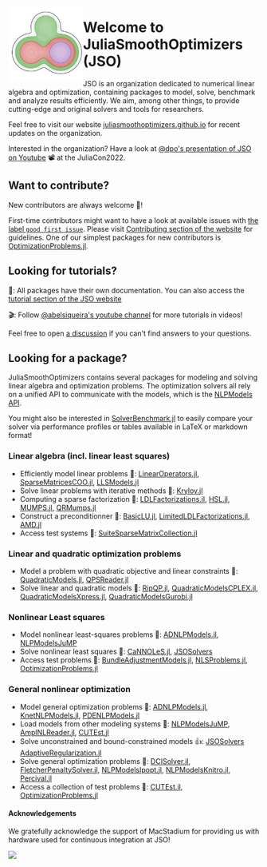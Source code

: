 <p>
  <a href="https://github.com/JuliaSmoothOptimizers"><img width="150" align='left' src="https://raw.githubusercontent.com/tmigot/tmigot/main/logo-jso.png"></a>
</p>

# Welcome to JuliaSmoothOptimizers (JSO)

JSO is an organization dedicated to numerical linear algebra and optimization, containing packages to model, solve, benchmark and analyze results efficiently.
We aim, among other things, to provide cutting-edge and original solvers and tools for researchers.

Feel free to visit our website [juliasmoothoptimizers.github.io](https://juliasmoothoptimizers.github.io) for recent updates on the organization.

Interested in the organization? Have a look at [@dpo's presentation of JSO on Youtube](https://www.youtube.com/watch?v=p5Z5QGOUZhE) 📽️ at the JuliaCon2022.

## Want to contribute?

New contributors are always welcome 👋! 

First-time contributors might want to have a look at available issues with [the label `good first issue`](https://github.com/search?q=user%3AJuliaSmoothOptimizers+label%3A"good+first+issue"+language%3AJulia+state%3Aopen&type=Issues&ref=advsearch&l=Julia&l=).
Please visit [Contributing section of the website](https://juliasmoothoptimizers.github.io/contributing/) for guidelines.
One of our simplest packages for new contributors is [OptimizationProblems.jl](https://juliasmoothoptimizers.github.io/OptimizationProblems.jl/dev/contributing/).

## Looking for tutorials?

🥋: All packages have their own documentation. You can also access the [tutorial section of the JSO website](https://juliasmoothoptimizers.github.io/tutorials/)

🎬: Follow [@abelsiqueira's youtube channel](https://www.youtube.com/playlist?list=PLOOY0eChA1uxmm8G2caFpdX7X9NjgpDUY) for more tutorials in videos!

Feel free to open [a discussion](https://github.com/orgs/JuliaSmoothOptimizers/discussions) if you can't find answers to your questions.

## Looking for a package?

JuliaSmoothOptimizers contains several packages for modeling and solving linear algebra and optimization problems.
The optimization solvers all rely on a unified API to communicate with the models, which is the [NLPModels API](https://github.com/JuliaSmoothOptimizers/NLPModels.jl).

You might also be interested in [SolverBenchmark.jl](https://github.com/JuliaSmoothOptimizers/SolverBenchmark.jl) to easily compare your solver via performance profiles or tables available in LaTeX or markdown format!

### Linear algebra (incl. linear least squares)

- Efficiently model linear problems 🤠: [LinearOperators.jl](https://github.com/JuliaSmoothOptimizers/LinearOperators.jl), [SparseMatricesCOO.jl](https://github.com/JuliaSmoothOptimizers/SparseMatricesCOO.jl), [LLSModels.jl](https://github.com/JuliaSmoothOptimizers/LLSModels.jl)
- Solve linear problems with iterative methods 🥳: [Krylov.jl](https://github.com/JuliaSmoothOptimizers/Krylov.jl) 
- Computing a sparse factorization 👾: [LDLFactorizations.jl](https://github.com/JuliaSmoothOptimizers/LDLFactorizations.jl), [HSL.jl](https://github.com/JuliaSmoothOptimizers/HSL.jl), [MUMPS.jl](https://github.com/JuliaSmoothOptimizers/MUMPS.jl), [QRMumps.jl](https://github.com/JuliaSmoothOptimizers/QRMumps.jl)
- Construct a preconditionner 🚀: [BasicLU.jl](https://github.com/JuliaSmoothOptimizers/BasicLU.jl), [LimitedLDLFactorizations.jl](https://github.com/JuliaSmoothOptimizers/LimitedLDLFactorizations.jl), [AMD.jl](https://github.com/JuliaSmoothOptimizers/AMD.jl)
- Access test systems 🤼: [SuiteSparseMatrixCollection.jl](https://github.com/JuliaSmoothOptimizers/SuiteSparseMatrixCollection.jl)

### Linear and quadratic optimization problems

- Model a problem with quadratic objective and linear constraints 🦸: [QuadraticModels.jl](https://github.com/JuliaSmoothOptimizers/QuadraticModels.jl), [QPSReader.jl](https://github.com/JuliaSmoothOptimizers/QPSReader.jl)
- Solve linear and quadratic models 🎅: [RipQP.jl](https://github.com/JuliaSmoothOptimizers/RipQP.jl), [QuadraticModelsCPLEX.jl](https://github.com/JuliaSmoothOptimizers/QuadraticModelsCPLEX.jl), [QuadraticModelsXpress.jl](https://github.com/JuliaSmoothOptimizers/QuadraticModelsXpress.jl), [QuadraticModelsGurobi.jl](https://github.com/JuliaSmoothOptimizers/QuadraticModelsGurobi.jl)

### Nonlinear Least squares

- Model nonlinear least-squares problems 🧙: [ADNLPModels.jl](https://github.com/JuliaSmoothOptimizers/ADNLPModels.jl), [NLPModelsJuMP](https://github.com/JuliaSmoothOptimizers/NLPModelsJuMP.jl) 
- Solve nonlinear least squares 🧐: [CaNNOLeS.jl](https://github.com/JuliaSmoothOptimizers/CaNNOLeS.jl), [JSOSolvers](https://github.com/JuliaSmoothOptimizers/JSOSolvers.jl)
- Access test problems 🤺: [BundleAdjustmentModels.jl](https://github.com/JuliaSmoothOptimizers/BundleAdjustmentModels.jl), [NLSProblems.jl](https://github.com/JuliaSmoothOptimizers/NLSProblems.jl), [OptimizationProblems.jl](https://github.com/JuliaSmoothOptimizers/OptimizationProblems.jl)

### General nonlinear optimization

- Model general optimization problems 💪: [ADNLPModels.jl](https://github.com/JuliaSmoothOptimizers/ADNLPModels.jl), [KnetNLPModels.jl](https://github.com/JuliaSmoothOptimizers/KnetNLPModels.jl), [PDENLPModels.jl](https://github.com/JuliaSmoothOptimizers/PDENLPModels.jl)
- Load models from other modeling systems 🦅: [NLPModelsJuMP](https://github.com/JuliaSmoothOptimizers/NLPModelsJuMP.jl), [AmplNLReader.jl](https://github.com/JuliaSmoothOptimizers/AmplNLReader.jl), [CUTEst.jl](https://github.com/JuliaSmoothOptimizers/CUTEst.jl)
- Solve unconstrained and bound-constrained models 👍: [JSOSolvers](https://github.com/JuliaSmoothOptimizers/JSOSolvers.jl) [AdaptiveRegularization.jl](https://github.com/JuliaSmoothOptimizers/AdaptiveRegularization.jl)
- Solve general optimization problems 🤘: [DCISolver.jl](https://github.com/JuliaSmoothOptimizers/DCISolver.jl), [FletcherPenaltySolver.jl](https://github.com/JuliaSmoothOptimizers/FletcherPenaltySolver.jl), [NLPModelsIpopt.jl](https://github.com/JuliaSmoothOptimizers/NLPModelsIpopt.jl), [NLPModelsKnitro.jl](https://github.com/JuliaSmoothOptimizers/NLPModelsKnitro.jl), [Percival.jl](https://github.com/JuliaSmoothOptimizers/Percival.jl)
- Access a collection of test problems 🤖: [CUTEst.jl](https://github.com/JuliaSmoothOptimizers/CUTEst.jl), [OptimizationProblems.jl](https://github.com/JuliaSmoothOptimizers/OptimizationProblems.jl)


#### Acknowledgements

We gratefully acknowledge the support of MacStadium for providing us with hardware used for continuous integration at JSO!

<img src="https://user-images.githubusercontent.com/38760/189140951-cebeb891-e18f-49e2-8ff8-63b2b1afd4f9.png" width="200">
